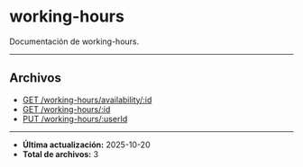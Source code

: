 # working-hours

Documentación de working-hours.

---

## Archivos

- [GET /working-hours/availability/:id](./working-hours-availability.md)
- [GET /working-hours/:id](./working-hours-get-by-user-id.md)
- [PUT /working-hours/:userId](./working-hours-update.md)

---

- **Última actualización:** 2025-10-20  
- **Total de archivos:** 3
